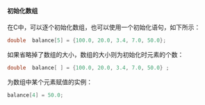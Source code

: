 #### 初始化数组

在C中，可以逐个初始化数组，也可以使用一个初始化语句，如下所示：

```c
double  balance[5] = {100.0, 20.0, 3.4, 7.0, 50.0};
```

如果省略掉了数组的大小，数组的大小则为初始化时元素的个数：

```c
double  balance[ ] = {100.0, 20.0, 3.4, 7.0, 50.0} ;
```

为数组中某个元素赋值的实例：

```c
balance[4] = 50.0;
```

